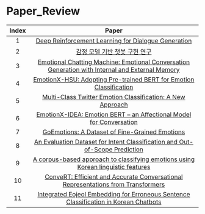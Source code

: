 # Paper_Review

|Index|Paper|
|:---:|:---:|
|1|[Deep Reinforcement Learning for Dialogue Generation](https://arxiv.org/pdf/1606.01541.pdf)|
|2|[감정 모델 기반 챗봇 구현 연구](http://www.riss.kr/search/detail/DetailView.do?p_mat_type=be54d9b8bc7cdb09&control_no=1c8aa0b6069e1616ffe0bdc3ef48d419)|
|3|[Emotional Chatting Machine: Emotional Conversation Generation with Internal and External Memory](https://arxiv.org/pdf/1704.01074.pdf)|
|4|[EmotionX-HSU: Adopting Pre-trained BERT for Emotion Classification](https://arxiv.org/pdf/1907.09669.pdf)|
|5|[Multi-Class Twitter Emotion Classification: A New Approach](https://www.researchgate.net/publication/269670995_Multi-Class_Twitter_Emotion_Classification_A_New_Approach)|
|6|[EmotionX-IDEA: Emotion BERT – an Affectional Model for Conversation](https://arxiv.org/pdf/1908.06264.pdf)|
|7|[GoEmotions: A Dataset of Fine-Grained Emotions](https://arxiv.org/pdf/2005.00547.pdf)|
|8|[An Evaluation Dataset for Intent Classification and Out-of-Scope Prediction](https://arxiv.org/pdf/1909.02027.pdf)|
|9|[A corpus-based approach to classifying emotions using Korean linguistic features](https://link.springer.com/content/pdf/10.1007/s10586-017-0777-8.pdf)|
|10|[ConveRT: Efficient and Accurate Conversational Representations from Transformers](https://arxiv.org/pdf/1911.03688.pdf)|
|11|[Integrated Eojeol Embedding for Erroneous Sentence Classification in Korean Chatbots](https://arxiv.org/pdf/2004.05744.pdf)|
